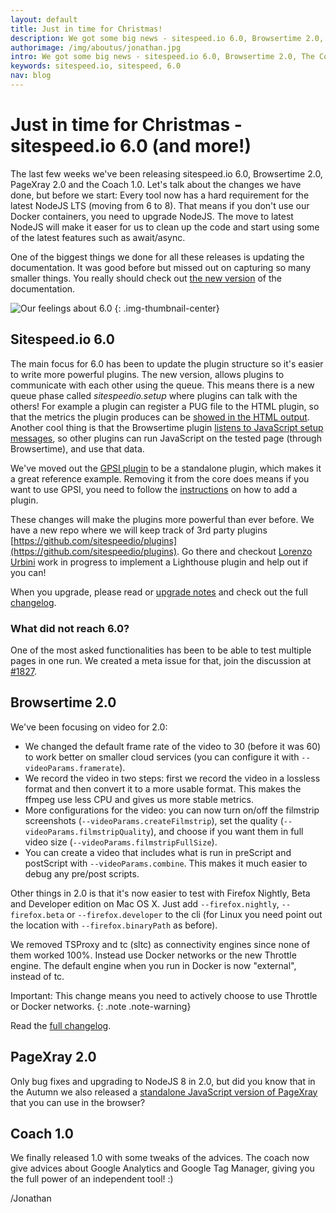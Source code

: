 ```yaml
---
layout: default
title: Just in time for Christmas!
description: We got some big news - sitespeed.io 6.0, Browsertime 2.0, The Coach 1.0 and PageXray 2.0 is here!
authorimage: /img/aboutus/jonathan.jpg
intro: We got some big news - sitespeed.io 6.0, Browsertime 2.0, The Coach 1.0 and PageXray 2.0 is here. We moved to NodeJS 8, made a lot of small improvements and focused on making plugins more powerful.
keywords: sitespeed.io, sitespeed, 6.0
nav: blog
---
```


# Just in time for Christmas - sitespeed.io 6.0 (and more!)

The last few weeks we've been releasing sitespeed.io 6.0, Browsertime 2.0, PageXray 2.0 and the Coach 1.0. Let's talk about the changes we have done, but before we start: Every tool now has a hard requirement for the latest NodeJS LTS (moving from 6 to 8). That means if you don't use our Docker containers, you need to upgrade NodeJS. The move to latest NodeJS will make it easer for us to clean up the code and start using some of the latest features such as await/async.

One of the biggest things we done for all these releases is updating the documentation. It was good before but missed out on capturing so many smaller things. You really should check out [the new version](https://www.sitespeed.io/documentation/) of the documentation.

![Our feelings about 6.0]({{site.baseurl}}/img/6.0-finally.gif)
{: .img-thumbnail-center}

## Sitespeed.io 6.0
The main focus for 6.0 has been to update the plugin structure so it's easier to write more powerful plugins. The new version, allows plugins  to communicate with each other using the queue. This means there is a new queue phase called *sitespeedio.setup* where plugins can talk with the others! For example a plugin can register a PUG file to the HTML plugin, so that the metrics the plugin produces can be [showed in the HTML output](https://www.sitespeed.io/documentation/sitespeed.io/plugins/#create-html-for-your-plugin). Another cool thing is that the Browsertime plugin [listens to JavaScript setup messages](https://www.sitespeed.io/documentation/sitespeed.io/plugins/#let-your-plugin-collect-metrics-using-browsertime), so other plugins can run JavaScript on the tested page (through Browsertime), and use that data.

We've moved out the [GPSI plugin](https://github.com/sitespeedio/plugin-gpsi) to be a standalone plugin, which makes it a great reference example. Removing it from the core does means if you want to use GPSI, you need to follow the [instructions](https://www.sitespeed.io/documentation/sitespeed.io/plugins/#add-a-plugin) on how to add a plugin.

These changes will make the plugins more powerful than ever before. We have a new repo where we will keep track of 3rd party plugins [https://github.com/sitespeedio/plugins](https://github.com/sitespeedio/plugins). Go there and checkout [Lorenzo Urbini](https://github.com/siteriaitaliana) work in progress to implement a Lighthouse plugin and help out if you can!


When you upgrade, please read or [upgrade notes](https://www.sitespeed.io/documentation/sitespeed.io/upgrade/) and check out the full [changelog](https://github.com/sitespeedio/sitespeed.io/blob/master/CHANGELOG.md).

### What did not reach 6.0?
One of the most asked functionalities has been to be able to test multiple pages in one run. We created a meta issue for that, join the discussion at [#1827](https://github.com/sitespeedio/sitespeed.io/issues/1827).

## Browsertime 2.0

We've been focusing on video for 2.0:

 * We changed the default frame rate of the video to 30 (before it was 60) to work better on smaller cloud services (you can configure it with ```--videoParams.framerate```).
 * We record the video in two steps: first we record the video in a lossless format and then convert it to a more usable format. This makes the ffmpeg use less CPU and gives us more stable metrics.
 * More configurations for the video: you can now turn on/off the filmstrip screenshots (```--videoParams.createFilmstrip```), set the quality (```--videoParams.filmstripQuality```), and choose if you want them in full video size (```--videoParams.filmstripFullSize```).
 * You can create a video that includes what is run in preScript and postScript with ```--videoParams.combine```. This makes it much easier to debug any pre/post scripts.

Other things in 2.0 is that it's now easier to test with  Firefox Nightly, Beta and Developer edition on Mac OS X. Just add ```--firefox.nightly```, ```--firefox.beta``` or ```--firefox.developer``` to the cli (for Linux you need point out the location with ```--firefox.binaryPath``` as before).

We removed TSProxy and tc (sltc) as connectivity engines since none of them worked 100%. Instead use Docker networks or the new Throttle engine. The default engine when you run in Docker is now "external", instead of tc.

Important: This change means you need to actively choose to use Throttle or Docker networks.
{: .note .note-warning}

Read the [full changelog](https://github.com/sitespeedio/browsertime/blob/master/CHANGELOG.md#version-200-2017-11-23).

## PageXray 2.0
Only bug fixes and upgrading to NodeJS 8 in 2.0, but did you know that in the Autumn we also released a [standalone JavaScript version of PageXray](https://github.com/sitespeedio/pagexray/releases) that you can use in the browser?

## Coach 1.0
We finally released 1.0 with some tweaks of the advices. The coach now give advices about Google Analytics and Google Tag Manager, giving you the full power of an independent tool! :)

/Jonathan
